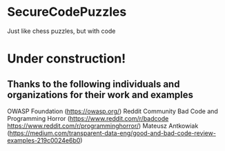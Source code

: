 # SecureCodePuzzles
Just like chess puzzles, but with code

# Under construction!

## Thanks to the following individuals and organizations for their work and examples
OWASP Foundation (https://owasp.org/)
Reddit Community Bad Code and Programming Horror (https://www.reddit.com/r/badcode https://www.reddit.com/r/programminghorror/)
Mateusz Antkowiak (https://medium.com/transparent-data-eng/good-and-bad-code-review-examples-219c0024e6b0)
